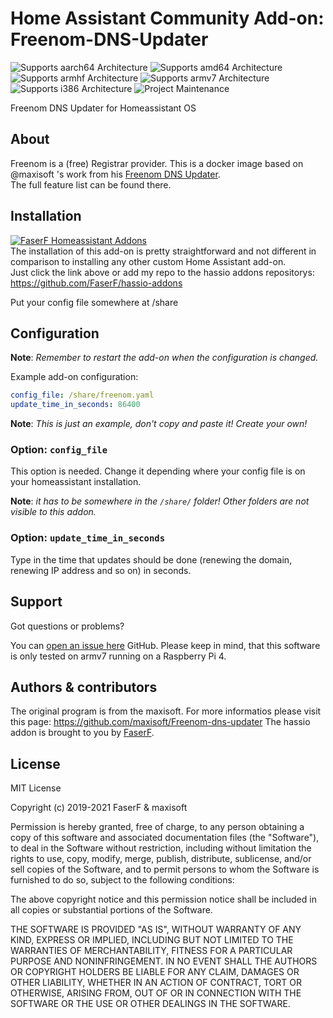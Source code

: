 # Home Assistant Community Add-on: Freenom-DNS-Updater
![Supports aarch64 Architecture][aarch64-shield] ![Supports amd64 Architecture][amd64-shield] ![Supports armhf Architecture][armhf-shield] ![Supports armv7 Architecture][armv7-shield] ![Supports i386 Architecture][i386-shield]
![Project Maintenance][maintenance-shield]

Freenom DNS Updater for Homeassistant OS

## About

Freenom is a (free) Registrar provider. This is a docker image based on @maxisoft 's work from his [Freenom DNS Updater](https://github.com/maxisoft/Freenom-dns-updater).<br />
The full feature list can be found there.

## Installation

[![FaserF Homeassistant Addons](https://my.home-assistant.io/badges/supervisor_add_addon_repository.svg)](https://my.home-assistant.io/redirect/supervisor_add_addon_repository/?repository_url=https%3A%2F%2Fgithub.com%2FFaserF%2Fhassio-addons)
<br />
The installation of this add-on is pretty straightforward and not different in comparison to installing any other custom Home Assistant add-on.<br />
Just click the link above or add my repo to the hassio addons repositorys: <https://github.com/FaserF/hassio-addons>

Put your config file somewhere at /share<br />

## Configuration

**Note**: _Remember to restart the add-on when the configuration is changed._

Example add-on configuration:

```yaml
config_file: /share/freenom.yaml
update_time_in_seconds: 86400
```

**Note**: _This is just an example, don't copy and paste it! Create your own!_

### Option: `config_file`

This option is needed. Change it depending where your config file is on your homeassistant installation.

**Note**: _it has to be somewhere in the `/share/` folder! Other folders are not visible to this addon._

### Option: `update_time_in_seconds`

Type in the time that updates should be done (renewing the domain, renewing IP address and so on) in seconds.

## Support

Got questions or problems?

You can [open an issue here][issue] GitHub.
Please keep in mind, that this software is only tested on armv7 running on a Raspberry Pi 4.

## Authors & contributors

The original program is from the maxisoft. For more informatios please visit this page: <https://github.com/maxisoft/Freenom-dns-updater>
The hassio addon is brought to you by [FaserF].

## License

MIT License

Copyright (c) 2019-2021 FaserF & maxisoft

Permission is hereby granted, free of charge, to any person obtaining a copy
of this software and associated documentation files (the "Software"), to deal
in the Software without restriction, including without limitation the rights
to use, copy, modify, merge, publish, distribute, sublicense, and/or sell
copies of the Software, and to permit persons to whom the Software is
furnished to do so, subject to the following conditions:

The above copyright notice and this permission notice shall be included in all
copies or substantial portions of the Software.

THE SOFTWARE IS PROVIDED "AS IS", WITHOUT WARRANTY OF ANY KIND, EXPRESS OR
IMPLIED, INCLUDING BUT NOT LIMITED TO THE WARRANTIES OF MERCHANTABILITY,
FITNESS FOR A PARTICULAR PURPOSE AND NONINFRINGEMENT. IN NO EVENT SHALL THE
AUTHORS OR COPYRIGHT HOLDERS BE LIABLE FOR ANY CLAIM, DAMAGES OR OTHER
LIABILITY, WHETHER IN AN ACTION OF CONTRACT, TORT OR OTHERWISE, ARISING FROM,
OUT OF OR IN CONNECTION WITH THE SOFTWARE OR THE USE OR OTHER DEALINGS IN THE
SOFTWARE.

[maintenance-shield]: https://img.shields.io/maintenance/yes/2023.svg
[aarch64-shield]: https://img.shields.io/badge/aarch64-yes-green.svg
[amd64-shield]: https://img.shields.io/badge/amd64-yes-green.svg
[armhf-shield]: https://img.shields.io/badge/armhf-yes-green.svg
[armv7-shield]: https://img.shields.io/badge/armv7-yes-green.svg
[i386-shield]: https://img.shields.io/badge/i386-yes-green.svg
[FaserF]: https://github.com/FaserF/
[issue]: https://github.com/FaserF/hassio-addons/issues